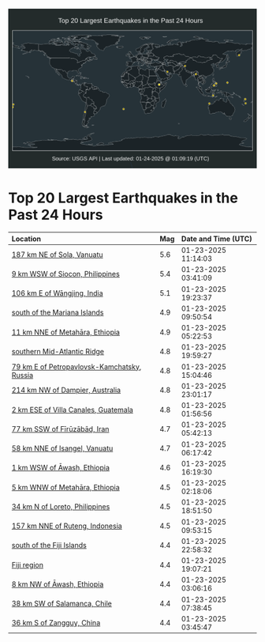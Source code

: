 ![Map](./map.png)

# Top 20 Largest Earthquakes in the Past 24 Hours

| Location | Mag | Date and Time (UTC) |
|:---|:---|:---|
| [187 km NE of Sola, Vanuatu](https://earthquake.usgs.gov/earthquakes/eventpage/us6000plst) | 5.6 | 01-23-2025 11:14:03 |
| [9 km WSW of Siocon, Philippines](https://earthquake.usgs.gov/earthquakes/eventpage/us6000plrc) | 5.4 | 01-23-2025 03:41:09 |
| [106 km E of Wāngjing, India](https://earthquake.usgs.gov/earthquakes/eventpage/us6000plwf) | 5.1 | 01-23-2025 19:23:37 |
| [south of the Mariana Islands](https://earthquake.usgs.gov/earthquakes/eventpage/us6000plsn) | 4.9 | 01-23-2025 09:50:54 |
| [11 km NNE of Metahāra, Ethiopia](https://earthquake.usgs.gov/earthquakes/eventpage/us6000plrr) | 4.9 | 01-23-2025 05:22:53 |
| [southern Mid-Atlantic Ridge](https://earthquake.usgs.gov/earthquakes/eventpage/us6000plwx) | 4.8 | 01-23-2025 19:59:27 |
| [79 km E of Petropavlovsk-Kamchatsky, Russia](https://earthquake.usgs.gov/earthquakes/eventpage/us6000plt6) | 4.8 | 01-23-2025 15:04:46 |
| [214 km NW of Dampier, Australia](https://earthquake.usgs.gov/earthquakes/eventpage/us6000ply9) | 4.8 | 01-23-2025 23:01:17 |
| [2 km ESE of Villa Canales, Guatemala](https://earthquake.usgs.gov/earthquakes/eventpage/us6000plr3) | 4.8 | 01-23-2025 01:56:56 |
| [77 km SSW of Fīrūzābād, Iran](https://earthquake.usgs.gov/earthquakes/eventpage/us6000plru) | 4.7 | 01-23-2025 05:42:13 |
| [58 km NNE of Isangel, Vanuatu](https://earthquake.usgs.gov/earthquakes/eventpage/us6000plrx) | 4.7 | 01-23-2025 06:17:42 |
| [1 km WSW of Āwash, Ethiopia](https://earthquake.usgs.gov/earthquakes/eventpage/us6000plte) | 4.6 | 01-23-2025 16:19:30 |
| [5 km WNW of Metahāra, Ethiopia](https://earthquake.usgs.gov/earthquakes/eventpage/us6000plr5) | 4.5 | 01-23-2025 02:18:06 |
| [34 km N of Loreto, Philippines](https://earthquake.usgs.gov/earthquakes/eventpage/us6000plwd) | 4.5 | 01-23-2025 18:51:50 |
| [157 km NNE of Ruteng, Indonesia](https://earthquake.usgs.gov/earthquakes/eventpage/us6000plsl) | 4.5 | 01-23-2025 09:53:15 |
| [south of the Fiji Islands](https://earthquake.usgs.gov/earthquakes/eventpage/us6000plya) | 4.4 | 01-23-2025 22:58:32 |
| [Fiji region](https://earthquake.usgs.gov/earthquakes/eventpage/us6000plwe) | 4.4 | 01-23-2025 19:07:21 |
| [8 km NW of Āwash, Ethiopia](https://earthquake.usgs.gov/earthquakes/eventpage/us6000plra) | 4.4 | 01-23-2025 03:06:16 |
| [38 km SW of Salamanca, Chile](https://earthquake.usgs.gov/earthquakes/eventpage/us6000pls1) | 4.4 | 01-23-2025 07:38:45 |
| [36 km S of Zangguy, China](https://earthquake.usgs.gov/earthquakes/eventpage/us6000plrd) | 4.4 | 01-23-2025 03:45:47 |
